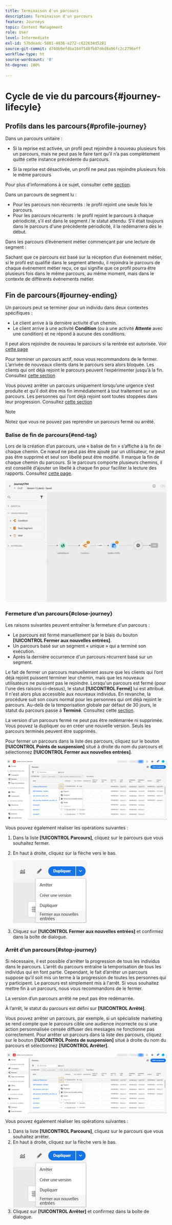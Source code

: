 ```yaml
---
title: Terminaison d'un parcours
description: Terminaison d'un parcours
feature: Journeys
topic: Content Management
role: User
level: Intermediate
exl-id: 57bdeadc-5801-4036-a272-c622634d5281
source-git-commit: d740b9efdba164f548fb07d6d9a96fc2c2796eff
workflow-type: ht
source-wordcount: '0'
ht-degree: 100%

---
```


# Cycle de vie du parcours{#journey-lifecyle}

## Profils dans les parcours{#profile-journey}

Dans un parcours unitaire :

* Si la reprise est activée, un profil peut rejoindre à nouveau plusieurs fois un parcours, mais ne peut pas le faire tant qu’il n’a pas complètement quitté cette instance précédente du parcours.

* Si la reprise est désactivée, un profil ne peut pas rejoindre plusieurs fois le même parcours

Pour plus d&#39;informations à ce sujet, consulter cette [section](../building-journeys/journey-gs.md#change-properties).

Dans un parcours de segment lu :

* Pour les parcours non récurrents : le profil rejoint une seule fois le parcours.
* Pour les parcours récurrents : le profil rejoint le parcours à chaque périodicité, s’il est dans le segment / le statut attendu. S’il était toujours dans le parcours d&#39;une précédente périodicité, il la redémarrera dès le début.

Dans les parcours d’événement métier commençant par une lecture de segment :

Sachant que ce parcours est basé sur la réception d’un événement métier, si le profil est qualifié dans le segment attendu, il rejoindra le parcours de chaque événement métier reçu, ce qui signifie que ce profil pourra être plusieurs fois dans le même parcours, au même moment, mais dans le contexte de différents événements métier.

## Fin de parcours{#journey-ending}

Un parcours peut se terminer pour un individu dans deux contextes spécifiques :

* Le client arrive à la dernière activité d&#39;un chemin.
* Le client arrive à une activité **Condition** (ou à une activité **Attente** avec une condition) et ne répond à aucune des conditions.

Il peut alors rejoindre de nouveau le parcours si la rentrée est autorisée. Voir [cette page](../building-journeys/journey-gs.md#change-properties)

Pour terminer un parcours actif, nous vous recommandons de le fermer. L’arrivée de nouveaux clients dans le parcours sera alors bloquée. Les clients qui ont déjà rejoint le parcours peuvent l’expérimenter jusqu’à la fin. Consultez [cette section](../building-journeys/journey-end.md#close-journey)

Vous pouvez arrêter un parcours uniquement lorsqu’une urgence s’est produite et qu’il doit être mis fin immédiatement à tout traitement sur un parcours. Les personnes qui l’ont déjà rejoint sont toutes stoppées dans leur progression. Consultez [cette section](../building-journeys/journey-end.md#stop-journey)

>[!NOTE]
>
>Notez que vous ne pouvez pas reprendre un parcours fermé ou arrêté.

### Balise de fin de parcours{#end-tag}

Lors de la création d’un parcours, une « balise de fin » s’affiche à la fin de chaque chemin. Ce nœud ne peut pas être ajouté par un utilisateur, ne peut pas être supprimé et seul son libellé peut être modifié. Il marque la fin de chaque chemin du parcours. Si le parcours comporte plusieurs chemins, il est conseillé d’ajouter un libellé à chaque fin pour faciliter la lecture des rapports. Consultez [cette page](../reports/live-report.md).

![](assets/journey-end.png)

<!--

### End activity{#journey-end-activity}

The **[!UICONTROL End]** activity allows you to mark the end of each path of the journey. It is not mandatory but recommended for visual clarity. See [this page](../building-journeys/end-activity.md)

![](assets/journey54.png)

-->

### Fermeture d’un parcours{#close-journey}

Les raisons suivantes peuvent entraîner la fermeture d&#39;un parcours :

* Le parcours est fermé manuellement par le biais du bouton **[!UICONTROL Fermer aux nouvelles entrées]**.
* Un parcours basé sur un segment « unique » qui a terminé son exécution.
* Après la dernière occurrence d&#39;un parcours récurrent basé sur un segment.

Le fait de fermer un parcours manuellement assure que les clients qui l’ont déjà rejoint puissent terminer leur chemin, mais que les nouveaux utilisateurs ne puissent pas le rejoindre. Lorsqu&#39;un parcours est fermé (pour l&#39;une des raisons ci-dessus), le statut **[!UICONTROL Fermé]** lui est attribué. Il n&#39;est alors plus accessible aux nouveaux individus. En revanche, la procédure suit son cours normal pour les personnes qui ont déjà rejoint le parcours. Au-delà de la temporisation globale par défaut de 30 jours, le statut du parcours passe à **Terminé**. Consultez cette [section](../building-journeys/journey-gs.md#global_timeout).

La version d&#39;un parcours fermé ne peut pas être redémarrée ni supprimée. Vous pouvez la dupliquer ou en créer une nouvelle version. Seuls les parcours terminés peuvent être supprimés.

Pour fermer un parcours dans la liste des parcours, cliquez sur le bouton **[!UICONTROL Points de suspension]** situé à droite du nom du parcours et sélectionnez **[!UICONTROL Fermer aux nouvelles entrées]**.

![](assets/journey-finish-quick-action.png)

Vous pouvez également réaliser les opérations suivantes :

1. Dans la liste **[!UICONTROL Parcours]**, cliquez sur le parcours que vous souhaitez fermer.
1. En haut à droite, cliquez sur la flèche vers le bas.

   ![](assets/finish_drop_down_list.png)

1. Cliquez sur **[!UICONTROL Fermer aux nouvelles entrées]** et confirmez dans la boîte de dialogue.

### Arrêt d’un parcours{#stop-journey}

Si nécessaire, il est possible d’arrêter la progression de tous les individus dans le parcours. L’arrêt du parcours entraîne la temporisation de tous les individus qui en font partie. Cependant, le fait d’arrêter un parcours suppose qu&#39;il soit mis un terme à la progression de toutes les personnes qui y participent. Le parcours est simplement mis à l&#39;arrêt. Si vous souhaitez mettre fin à un parcours, nous vous recommandons de le fermer.

La version d’un parcours arrêté ne peut pas être redémarrée.

À l’arrêt, le statut du parcours est défini sur **[!UICONTROL Arrêté]**.

Vous pouvez arrêter un parcours, par exemple, si un spécialiste marketing se rend compte que le parcours cible une audience incorrecte ou si une action personnalisée censée diffuser des messages ne fonctionne pas correctement. Pour arrêter un parcours dans la liste des parcours, cliquez sur le bouton **[!UICONTROL Points de suspension]** situé à droite du nom du parcours et sélectionnez **[!UICONTROL Arrêter]**.

![](assets/journey-finish-quick-action.png)

Vous pouvez également réaliser les opérations suivantes :

1. Dans la liste **[!UICONTROL Parcours]**, cliquez sur le parcours que vous souhaitez arrêter.
1. En haut à droite, cliquez sur la flèche vers le bas.
   ![](assets/finish_drop_down_list.png)
1. Cliquez sur **[!UICONTROL Arrêter]** et confirmez dans la boîte de dialogue.

